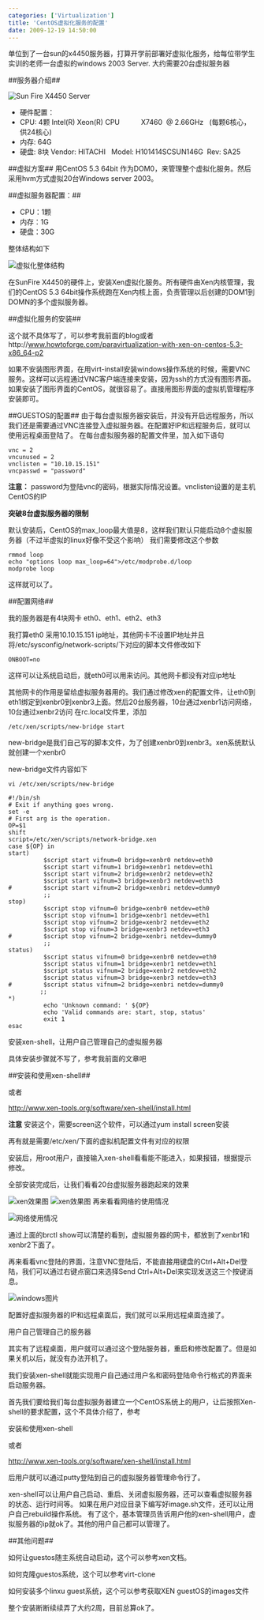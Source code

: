 ```yaml
---
categories: ['Virtualization']
title: 'CentOS虚拟化服务的配置'
date: 2009-12-19 14:50:00
---
```

单位到了一台sun的x4450服务器，打算开学前部署好虚拟化服务，给每位带学生实训的老师一台虚拟的windows 2003 Server. 大约需要20台虚拟服务器

##服务器介绍##

![Sun Fire X4450 Server](http://farm9.staticflickr.com/8390/8509308054_d3488a134d_z.jpg)

* 硬件配置：
* CPU: 4颗 Intel(R) Xeon(R) CPU           X7460  @ 2.66GHz   (每颗6核心，供24核心)
* 内存: 64G
* 硬盘: 8块 Vendor: HITACHI   Model: H101414SCSUN146G  Rev: SA25

##虚拟方案##
用CentOS 5.3 64bit 作为DOM0，来管理整个虚拟化服务。然后采用hvm方式虚拟20台Windows server 2003。

##虚拟服务器配置：##

* CPU：1颗
* 内存：1G
* 硬盘：30G

整体结构如下

![虚拟化整体结构](http://farm9.staticflickr.com/8243/8508488101_df918b53e0.jpg)

在SunFire X4450的硬件上，安装Xen虚拟化服务。所有硬件由Xen内核管理，我们的CentOS 5.3 64bit操作系统跑在Xen内核上面，负责管理以后创建的DOM1到DOMN的多个虚拟服务器。

##虚拟化服务的安装##

这个就不具体写了，可以参考我前面的blog或者http://www.howtoforge.com/paravirtualization-with-xen-on-centos-5.3-x86_64-p2

如果不安装图形界面，在用virt-install安装windows操作系统的时候，需要VNC服务。这样可以远程通过VNC客户端连接来安装，因为ssh的方式没有图形界面。
如果安装了图形界面的CentOS，就很容易了。直接用图形界面的虚拟机管理程序安装即可。

##GUESTOS的配置##
由于每台虚拟服务器安装后，并没有开启远程服务，所以我们还是需要通过VNC连接登入虚拟服务器。在配置好IP和远程服务后，就可以使用远程桌面登陆了。
在每台虚拟服务器的配置文件里，加入如下语句
```
vnc = 2
vncunused = 2
vnclisten = "10.10.15.151"
vncpasswd = "password" 
```
**注意：** password为登陆vnc的密码，根据实际情况设置。vnclisten设置的是主机CentOS的IP 

**突破8台虚拟服务器的限制**
 
默认安装后，CentOS的max_loop最大值是8，这样我们默认只能启动8个虚拟服务器（不过半虚拟的linux好像不受这个影响）
我们需要修改这个参数
``` 
rmmod loop 
echo "options loop max_loop=64">/etc/modprobe.d/loop 
modprobe loop 
```
这样就可以了。

##配置网络##

我的服务器是有4块网卡 eth0、eth1、eth2、eth3

我打算eth0 采用10.10.15.151 ip地址，其他网卡不设置IP地址并且将/etc/sysconfig/network-scripts/下对应的脚本文件修改如下

`ONBOOT=no`
 
这样可以让系统启动后，就eth0可以用来访问。其他网卡都没有对应ip地址 

其他网卡的作用是留给虚拟服务器用的。我们通过修改xen的配置文件，让eth0到eth1绑定到xenbr0到xenbr3上面。然后20台服务器，10台通过xenbr1访问网络，10台通过xenbr2访问 
在rc.local文件里，添加 

`/etc/xen/scripts/new-bridge start`
 
new-bridge是我们自己写的脚本文件，为了创建xenbr0到xenbr3。xen系统默认就创建一个xenbr0

new-bridge文件内容如下

`vi /etc/xen/scripts/new-bridge`

```
#!/bin/sh
# Exit if anything goes wrong.
set -e 
# First arg is the operation.
OP=$1
shift 
script=/etc/xen/scripts/network-bridge.xen 
case ${OP} in
start)
          $script start vifnum=0 bridge=xenbr0 netdev=eth0
          $script start vifnum=1 bridge=xenbr1 netdev=eth1
          $script start vifnum=2 bridge=xenbr2 netdev=eth2
          $script start vifnum=3 bridge=xenbr3 netdev=eth3
#         $script start vifnum=2 bridge=xenbri netdev=dummy0
          ;; 
stop)
          $script stop vifnum=0 bridge=xenbr0 netdev=eth0
          $script stop vifnum=1 bridge=xenbr1 netdev=eth1
          $script stop vifnum=2 bridge=xenbr2 netdev=eth2
          $script stop vifnum=3 bridge=xenbr3 netdev=eth3
#         $script stop vifnum=2 bridge=xenbri netdev=dummy0
          ;; 
status)
          $script status vifnum=0 bridge=xenbr0 netdev=eth0
          $script status vifnum=1 bridge=xenbr1 netdev=eth1
          $script status vifnum=2 bridge=xenbr2 netdev=eth2
          $script status vifnum=3 bridge=xenbr3 netdev=eth3
#         $script status vifnum=2 bridge=xenbri netdev=dummy0
         ;; 
*)
          echo 'Unknown command: ' ${OP}
          echo 'Valid commands are: start, stop, status'
          exit 1
esac
```

安装xen-shell，让用户自己管理自己的虚拟服务器

具体安装步骤就不写了，参考我前面的文章吧

##安装和使用xen-shell##

或者

http://www.xen-tools.org/software/xen-shell/install.html

**注意**
安装这个，需要screen这个软件，可以通过yum install screen安装

再有就是需要/etc/xen/下面的虚拟机配置文件有对应的权限

安装后，用root用户，直接输入xen-shell看看能不能进入，如果报错，根据提示修改。

全部安装完成后，让我们看看20台虚拟服务器跑起来的效果

![xen效果图](http://farm9.staticflickr.com/8531/8509667010_2b76c157b2_z.jpg)
![xen效果图](http://farm9.staticflickr.com/8088/8508563965_7d284d04c4.jpg)
再来看看网络的使用情况

![网络使用情况](http://farm9.staticflickr.com/8111/8509671352_bd087337dd.jpg)

通过上面的brctl show可以清楚的看到，虚拟服务器的网卡，都放到了xenbr1和xenbr2下面了。

再来看看vnc登陆的界面，注意VNC登陆后，不能直接用键盘的Ctrl+Alt+Del登陆，我们可以通过右键点窗口来选择Send Ctrl+Alt+Del来实现发送这三个按键消息。

![windows图片](http://farm9.staticflickr.com/8513/8508569279_fab2c10e80_z.jpg)

配置好虚拟服务器的IP和远程桌面后，我们就可以采用远程桌面连接了。

用户自己管理自己的服务器

其实有了远程桌面，用户就可以通过这个登陆服务器，重启和修改配置了。但是如果关机以后，就没有办法开机了。

我们安装xen-shell就能实现用户自己通过用户名和密码登陆命令行格式的界面来启动服务器。

首先我们要给我们每台虚拟服务器建立一个CentOS系统上的用户，让后按照Xen-shell的要求配置，这个不具体介绍了，参考

安装和使用xen-shell

或者

http://www.xen-tools.org/software/xen-shell/install.html

后用户就可以通过putty登陆到自己的虚拟服务器管理命令行了。

xen-shell可以让用户自己启动、重启、关闭虚拟服务器，还可以查看虚拟服务器的状态、运行时间等。
如果在用户对应目录下编写好image.sh文件，还可以让用户自己rebuild操作系统。
有了这个，基本管理员告诉用户他的xen-shell用户，虚拟服务器的ip就ok了。其他的用户自己都可以管理了。

##其他问题##

如何让guestos随主系统自动启动，这个可以参考xen文档。

如何克隆guestos系统，这个可以参考virt-clone

如何安装多个linxu guest系统，这个可以参考获取XEN guestOS的images文件

整个安装断断续续弄了大约2周，目前总算ok了。
